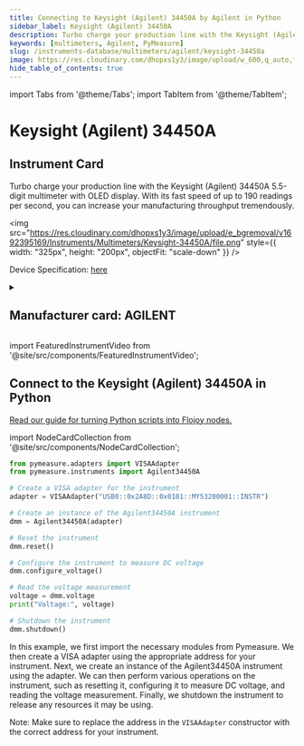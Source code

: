 ```yaml
---
title: Connecting to Keysight (Agilent) 34450A by Agilent in Python
sidebar_label: Keysight (Agilent) 34450A
description: Turbo charge your production line with the Keysight (Agilent) 34450A 5.5-digit multimeter with OLED display. With its fast speed of up to 190 readings per second, you can increase your manufacturing throughput tremendously.
keywords: [multimeters, Agilent, PyMeasure]
slug: /instruments-database/multimeters/agilent/keysight-34450a
image: https://res.cloudinary.com/dhopxs1y3/image/upload/w_600,q_auto,f_auto/e_bgremoval/v1692395169/Instruments/Multimeters/Keysight-34450A/file.jpg
hide_table_of_contents: true
---
```


import Tabs from '@theme/Tabs';
import TabItem from '@theme/TabItem';

# Keysight (Agilent) 34450A

## Instrument Card

<div className="flex">

<div>

Turbo charge your production line with the Keysight (Agilent) 34450A 5.5-digit multimeter with OLED display. With its fast speed of up to 190 readings per second, you can increase your manufacturing throughput tremendously.

</div>

<img src="https://res.cloudinary.com/dhopxs1y3/image/upload/e_bgremoval/v1692395169/Instruments/Multimeters/Keysight-34450A/file.png" style={{ width: "325px", height: "200px", objectFit: "scale-down" }} />

</div>

<div className="flex text-center">

<p>Device Specification: <a target="\_blank" href="https://www.keysight.com/us/en/assets/7018-03659/product-fact-sheets/5991-1206.pdf">here</a></p>

</div>

<details style={{ marginTop: "15px"}}>
<summary><h2>Manufacturer card: AGILENT</h2></summary>

<img src="https://res.cloudinary.com/dhopxs1y3/image/upload/v1692126006/Instruments/Vendor%20Logos/Agilent.png" style={{ width: "100%", height: "170px",objectFit: "scale-down" }} />

Keysight (Agilent) Technologies, or Keysight, is an American company that manufactures electronics test and measurement equipment and software.

<ul>
  <li>Headquarters: USA</li>
  <li>Yearly Revenue (millions, USD): 5420.0</li>
  <li>Vendor Website: <a href="https://www.keysight.com/us/en/home.html">here</a></li>
</ul>
</details>

import FeaturedInstrumentVideo from '@site/src/components/FeaturedInstrumentVideo';

<FeaturedInstrumentVideo category='MULTIMETERS' manufacturer='AGILENT'></FeaturedInstrumentVideo>


## Connect to the Keysight (Agilent) 34450A in Python

[Read our guide for turning Python scripts into Flojoy nodes.](https://docs.flojoy.ai/custom-nodes/creating-custom-node/)

import NodeCardCollection from '@site/src/components/NodeCardCollection';

<Tabs>

<TabItem value="Flojoy" label="Flojoy" className="flojoy-instrument-tabs">

<NodeCardCollection category='MULTIMETERS' manufacturer='AGILENT'></NodeCardCollection>

</TabItem>
<TabItem value="PyMeasure" label="PyMeasure">


```python
from pymeasure.adapters import VISAAdapter
from pymeasure.instruments import Agilent34450A

# Create a VISA adapter for the instrument
adapter = VISAAdapter("USB0::0x2A8D::0x0101::MY53200001::INSTR")

# Create an instance of the Agilent34450A instrument
dmm = Agilent34450A(adapter)

# Reset the instrument
dmm.reset()

# Configure the instrument to measure DC voltage
dmm.configure_voltage()

# Read the voltage measurement
voltage = dmm.voltage
print("Voltage:", voltage)

# Shutdown the instrument
dmm.shutdown()
```

In this example, we first import the necessary modules from Pymeasure. We then create a VISA adapter using the appropriate address for your instrument. Next, we create an instance of the Agilent34450A instrument using the adapter. We can then perform various operations on the instrument, such as resetting it, configuring it to measure DC voltage, and reading the voltage measurement. Finally, we shutdown the instrument to release any resources it may be using.

Note: Make sure to replace the address in the `VISAAdapter` constructor with the correct address for your instrument.

</TabItem>
</Tabs>